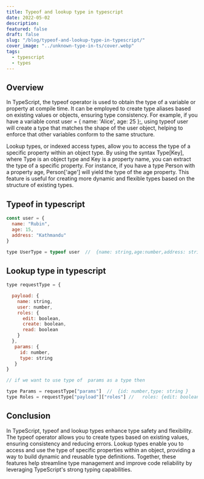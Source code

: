 ```yaml
---
title: Typeof and lookup type in typescript
date: 2022-05-02
description:
featured: false
draft: false
slug: "/blog/typeof-and-lookup-type-in-typescript/"
cover_image: "../unknown-type-in-ts/cover.webp"
tags:
  - typescript
  - types
---
```


## Overview

In TypeScript, the typeof operator is used to obtain the type of a variable or property at compile time. It can be employed to create type aliases based on existing values or objects, ensuring type consistency. For example, if you have a variable const user = { name: 'Alice', age: 25 };, using typeof user will create a type that matches the shape of the user object, helping to enforce that other variables conform to the same structure.

Lookup types, or indexed access types, allow you to access the type of a specific property within an object type. By using the syntax Type[Key], where Type is an object type and Key is a property name, you can extract the type of a specific property. For instance, if you have a type Person with a property age, Person['age'] will yield the type of the age property. This feature is useful for creating more dynamic and flexible types based on the structure of existing types.

## Typeof in typescript

```js
const user = {
  name: "Rubin",
  age: 15,
  address: "Kathmandu"
}

type UserType = typeof user  //  {name: string,age:number,address: string}
```

## Lookup type in typescript

```js
type requestType = {

  payload: {
    name: string,
    user: number,
    roles: {
      edit: boolean,
      create: boolean,
      read: boolean
    }
  },
   params: {
     id: number,
     type: string
   }
}

// if we want to use type of  params as a type then

type Params = requestType["params"]  //  {id: number,type: string }
type Roles = requestType["payload"]["roles"] //   roles: {edit: boolean,create: boolean,read: boolean}

```

## Conclusion

In TypeScript, typeof and lookup types enhance type safety and flexibility. The typeof operator allows you to create types based on existing values, ensuring consistency and reducing errors. Lookup types enable you to access and use the type of specific properties within an object, providing a way to build dynamic and reusable type definitions. Together, these features help streamline type management and improve code reliability by leveraging TypeScript's strong typing capabilities.
